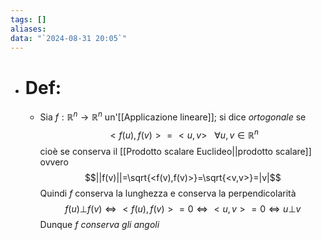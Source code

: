 ```yaml
---
tags: []
aliases: 
data: "`2024-08-31 20:05`"
---
```

- # Def:
	- Sia $f:\mathbb{R}^{n} \to \mathbb{R}^{n}$ un'[[Applicazione lineare]]; si dice _ortogonale_ se $$<f(u),f(v)>=<u,v>\ \ \ \forall u,v \in \mathbb{R}^{n}$$cioè se conserva il [[Prodotto scalare Euclideo||prodotto scalare]] ovvero$$||f(v)||=\sqrt{<f(v),f(v)>}=\sqrt{<v,v>}=|v|$$Quindi $f$ conserva la lunghezza e conserva la perpendicolarità $$f(u)\bot f(v)\iff <f(u),f(v)>=0\iff <u,v>=0\iff u\bot v$$Dunque $f$ _conserva gli angoli_ 
	 
